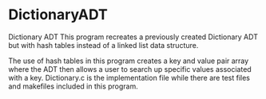 # DictionaryADT
Dictionary ADT 
This program recreates a previously created Dictionary ADT but with hash tables instead of a linked list data structure. 

The use of hash tables in this program creates a key and value pair array where the ADT then allows a user to search up specific values associated with a key. Dictionary.c is the implementation file while there are test files and makefiles included in this program. 
